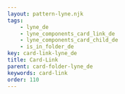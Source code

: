 ```yaml
---
layout: pattern-lyne.njk
tags: 
    - lyne_de
    - lyne_components_card_link_de
    - lyne_components_card_child_de
    - is_in_folder_de
key: card-link-lyne_de
title: Card-Link
parent: card-folder-lyne_de
keywords: card-link
order: 110
---
```

